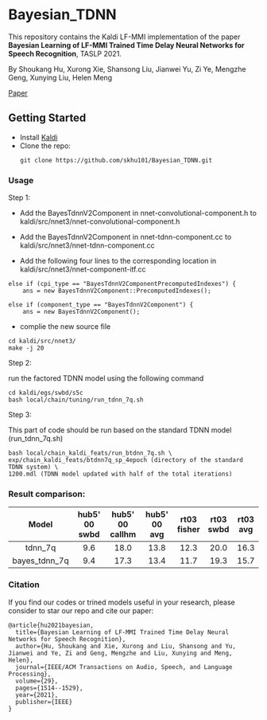 # Bayesian_TDNN
This repository contains the Kaldi LF-MMI implementation of the paper **Bayesian Learning of 
LF-MMI Trained Time Delay Neural Networks for Speech Recognition**, TASLP 2021.

By Shoukang Hu, Xurong Xie, Shansong Liu, Jianwei Yu, Zi Ye, Mengzhe Geng, Xunying Liu, Helen Meng

[Paper](https://ieeexplore.ieee.org/abstract/document/9387600)

## Getting Started
* Install [Kaldi](https://github.com/kaldi-asr/kaldi)
* Clone the repo:
  ```
  git clone https://github.com/skhu101/Bayesian_TDNN.git
  ```
  
### Usage
Step 1: 

* Add the BayesTdnnV2Component in nnet-convolutional-component.h to kaldi/src/nnet3/nnet-convolutional-component.h 

* Add the BayesTdnnV2Component in nnet-tdnn-component.cc to kaldi/src/nnet3/nnet-tdnn-component.cc 

* Add the following four lines to the corresponding location in kaldi/src/nnet3/nnet-component-itf.cc
```shell
else if (cpi_type == "BayesTdnnV2ComponentPrecomputedIndexes") {
    ans = new BayesTdnnV2Component::PrecomputedIndexes();

else if (component_type == "BayesTdnnV2Component") {
    ans = new BayesTdnnV2Component();
```

* complie the new source file 
```shell
cd kaldi/src/nnet3/
make -j 20
```

Step 2: 

run the factored TDNN model using the following command
```shell
cd kaldi/egs/swbd/s5c
bash local/chain/tuning/run_tdnn_7q.sh
```

Step 3: 

This part of code should be run based on the standard TDNN model (run_tdnn_7q.sh)
```shell
bash local/chain_kaldi_feats/run_btdnn_7q.sh \
exp/chain_kaldi_feats/btdnn7q_sp_4epoch (directory of the standard TDNN system) \
1200.mdl (TDNN model updated with half of the total iterations)
```

### Result comparison:

| Model |  hub5' 00 <br> swbd  | hub5' 00 <br> callhm  | hub5' 00 <br> avg | rt03 <br> fisher | rt03 <br> swbd | rt03 <br> avg |
| :---:   | :-: | :-: | :-: | :-: | :-: | :-: | 
| tdnn_7q | 9.6              |  18.0              | 13.8              | 12.3           | 20.0         | 16.3          |
| bayes_tdnn_7q | 9.4             |  17.3              | 13.4              | 11.7           | 19.3         | 15.7          |

### Citation
If you find our codes or trined models useful in your research, please consider to star our repo and cite our paper:

    @article{hu2021bayesian,
      title={Bayesian Learning of LF-MMI Trained Time Delay Neural Networks for Speech Recognition},
      author={Hu, Shoukang and Xie, Xurong and Liu, Shansong and Yu, Jianwei and Ye, Zi and Geng, Mengzhe and Liu, Xunying and Meng, Helen},
      journal={IEEE/ACM Transactions on Audio, Speech, and Language Processing},
      volume={29},
      pages={1514--1529},
      year={2021},
      publisher={IEEE}
    }
